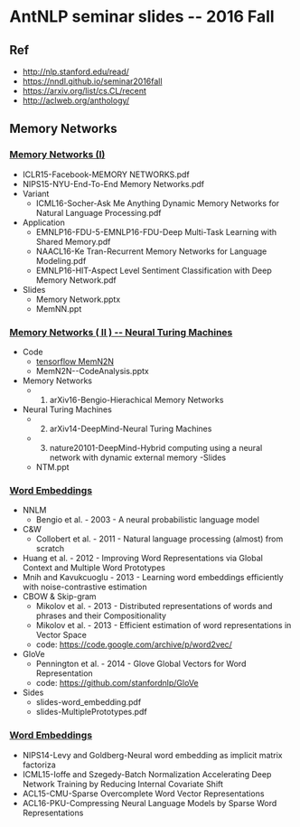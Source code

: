 # AntNLP seminar slides -- 2016 Fall

## Ref
- http://nlp.stanford.edu/read/
- https://nndl.github.io/seminar2016fall
- https://arxiv.org/list/cs.CL/recent
- http://aclweb.org/anthology/

## Memory Networks

### [Memory Networks (I)](https://github.com/AntNLP/seminar/tree/master/2016Fall/Memory%20Networks%20(I))
- ICLR15-Facebook-MEMORY NETWORKS.pdf
- NIPS15-NYU-End-To-End Memory Networks.pdf
- Variant
  - ICML16-Socher-Ask Me Anything Dynamic Memory Networks for Natural Language Processing.pdf
- Application
  - EMNLP16-FDU-5-EMNLP16-FDU-Deep Multi-Task Learning with Shared Memory.pdf
  - NAACL16-Ke Tran-Recurrent Memory Networks for Language Modeling.pdf
  - EMNLP16-HIT-Aspect Level Sentiment Classification with Deep Memory Network.pdf
- Slides
  - Memory Network.pptx
  - MemNN.ppt

### [Memory Networks ( II ) -- Neural Turing Machines](https://github.com/AntNLP/seminar/tree/master/2016Fall/Memory%20Networks%20(II)%20--%20Neural%20Turing%20Machines)
- Code
  - [tensorflow MemN2N](https://github.com/domluna/memn2n)
  - MemN2N--CodeAnalysis.pptx
- Memory Networks
  - 1. arXiv16-Bengio-Hierachical Memory Networks
- Neural Turing Machines
  - 2. arXiv14-DeepMind-Neural Turing Machines
  - 3. nature20101-DeepMind-Hybrid computing using a neural network with dynamic external memory
-Slides
  - NTM.ppt

### [Word Embeddings](https://github.com/AntNLP/seminar/tree/master/2016Fall/Word%20Embeddings%20(I))
- NNLM
  - Bengio et al. - 2003 - A neural probabilistic language model
- C&W
  - Collobert et al. - 2011 - Natural language processing (almost) from scratch
- Huang et al. - 2012 - Improving Word Representations via Global Context and Multiple Word Prototypes
- Mnih and Kavukcuoglu - 2013 - Learning word embeddings efficiently with noise-contrastive estimation
- CBOW & Skip-gram
  - Mikolov et al. - 2013 - Distributed representations of words and phrases and their Compositionality
  - Mikolov et al. - 2013 - Efficient estimation of word representations in Vector Space
  - code: https://code.google.com/archive/p/word2vec/
- GloVe
  - Pennington et al. - 2014 - Glove Global Vectors for Word Representation
  - code: https://github.com/stanfordnlp/GloVe
- Sides
  - slides-word_embedding.pdf
  - slides-MultiplePrototypes.pdf

### [Word Embeddings](https://github.com/AntNLP/seminar/tree/master/2016Fall/Word%20Embeddings%20(II))
- NIPS14-Levy and Goldberg-Neural word embedding as implicit matrix factoriza
- ICML15-Ioffe and Szegedy-Batch Normalization Accelerating Deep Network Training by Reducing Internal Covariate Shift
- ACL15-CMU-Sparse Overcomplete Word Vector Representations
- ACL16-PKU-Compressing Neural Language Models by Sparse Word Representations